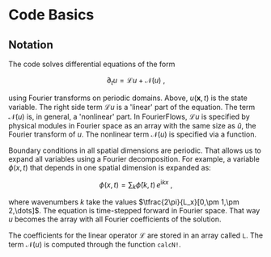 # Code Basics

## Notation

The code solves differential equations of the form

```math
 \partial_t u = \mathcal{L}u + \mathcal{N}(u)\ ,
```
using Fourier transforms on periodic domains. Above, $u(\bm{x}, t)$ is the state variable. The right side term $\mathcal{L}u$ is a 'linear' part of the equation.
The term $\mathcal{N}(u)$ is, in general, a 'nonlinear' part. In FourierFlows, $\mathcal{L}u$ is specified by 
physical modules in Fourier space as an array with the same size as $\hat u$, the Fourier transform of $u$.
The nonlinear term $\mathcal{N}(u)$ is specified via a function.

Boundary conditions in all spatial dimensions are periodic. That allows us to expand all variables using a Fourier 
decomposition. For example, a variable $\phi(x, t)$ that depends in one spatial dimension is expanded as:


```math
\phi(x, t) = \sum_{k} \widehat{\phi}(k, t)\,e^{\mathrm{i} k x}\ ,
```
where wavenumbers $k$ take the values $\tfrac{2\pi}{L_x}[0,\pm 1,\pm 2,\dots]$. The equation is time-stepped 
forward in Fourier space. That way $u$ becomes the array with all Fourier coefficients of the solution.

The coefficients for the linear operator $\mathcal{L}$ are stored in an array called `L`. The term $\mathcal{N}(u)$ 
is computed through the function `calcN!`.
